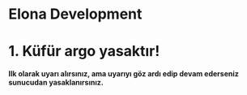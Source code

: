 # Elona Development 

# 1. Küfür argo yasaktır!
**Ilk olarak uyarı alırsınız, ama uyarıyı göz ardı edip devam ederseniz sunucudan yasaklanırsınız.**
